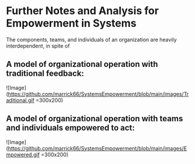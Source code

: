 # Further Notes and Analysis for Empowerment in Systems

The components, teams, and individuals of an organization are heavily interdependent, in spite of
## A model of organizational operation with traditional feedback:

![Image](https://github.com/marrick66/SystemsEmpowerment/blob/main/images/Traditional.gif =300x200)

## A model of organizational operation with teams and individuals empowered to act:

![Image](https://github.com/marrick66/SystemsEmpowerment/blob/main/images/Empowered.gif =300x200)

